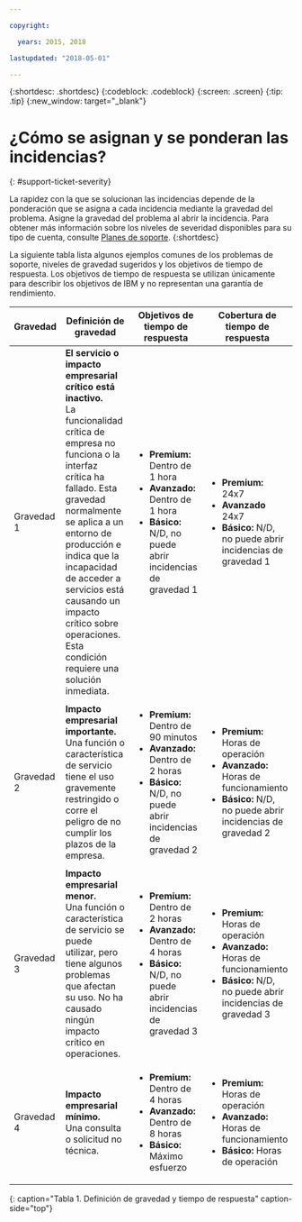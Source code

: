```yaml
---

copyright:

  years: 2015, 2018

lastupdated: "2018-05-01"

---
```



{:shortdesc: .shortdesc}
{:codeblock: .codeblock}
{:screen: .screen}
{:tip: .tip}
{:new_window: target="_blank"}


# ¿Cómo se asignan y se ponderan las incidencias?
{: #support-ticket-severity}

La rapidez con la que se solucionan las incidencias depende de la ponderación que se asigna a cada incidencia mediante la gravedad del problema. Asigne la gravedad del problema al abrir la incidencia. Para obtener más información sobre los niveles de severidad disponibles para su tipo de cuenta, consulte [Planes de soporte](/docs/get-support/index.html).
{:shortdesc}

La siguiente tabla lista algunos ejemplos comunes de los problemas de soporte, niveles de gravedad sugeridos y los objetivos de tiempo de respuesta. Los objetivos de tiempo de respuesta se utilizan únicamente para describir los objetivos de IBM y no representan una garantía de rendimiento.

Gravedad | Definición de gravedad | Objetivos de tiempo de respuesta | Cobertura de tiempo de respuesta
------|-------- | --- | --- |
Gravedad 1 | <strong>El servicio o impacto empresarial crítico está inactivo.</strong> <br> La funcionalidad crítica de empresa no funciona o la interfaz crítica ha fallado. Esta gravedad normalmente se aplica a un entorno de producción e indica que la incapacidad de acceder a servicios está causando un impacto crítico sobre operaciones.  Esta condición requiere una solución inmediata. | <ul><li><strong>Premium:</strong> Dentro de 1 hora</li><li><strong>Avanzado:</strong> Dentro de 1 hora</li><li><strong>Básico:</strong> N/D, no puede abrir incidencias de gravedad 1</li></ul> | <ul><li><strong>Premium:</strong> 24x7</li><li><strong>Avanzado</strong> 24x7</li><li><strong>Básico:</strong> N/D, no puede abrir incidencias de gravedad 1</li></ul> 			   
Gravedad 2 | <strong>Impacto empresarial importante.</strong> <br> Una función o característica de servicio tiene el uso gravemente restringido o corre el peligro de no cumplir los plazos de la empresa. | <ul><li><strong>Premium:</strong> Dentro de 90 minutos </li><li><strong>Avanzado:</strong> Dentro de 2 horas</li><li><strong>Básico:</strong> N/D, no puede abrir incidencias de gravedad 2</li></ul> | <ul><li><strong>Premium:</strong> Horas de operación </li><li><strong>Avanzado:</strong> Horas de funcionamiento </li><li><strong>Básico:</strong> N/D, no puede abrir incidencias de gravedad 2</li></ul>
Gravedad 3 | <strong>Impacto empresarial menor.</strong> <br> Una función o característica de servicio se puede utilizar, pero tiene algunos problemas que afectan su uso. No ha causado ningún impacto crítico en operaciones. | <ul><li><strong>Premium:</strong> Dentro de 2 horas</li><li><strong>Avanzado:</strong> Dentro de 4 horas</li><li><strong>Básico:</strong> N/D, no puede abrir incidencias de gravedad 3</li></ul> | <ul><li><strong>Premium:</strong> Horas de operación </li><li><strong>Avanzado:</strong> Horas de funcionamiento </li><li><strong>Básico:</strong> N/D, no puede abrir incidencias de gravedad 3</li></ul>
Gravedad 4 | <strong>Impacto empresarial mínimo.</strong> <br> Una consulta o solicitud no técnica. | <ul><li><strong>Premium:</strong> Dentro de 4 horas</li><li><strong>Avanzado:</strong> Dentro de 8 horas</li><li><strong>Básico:</strong> Máximo esfuerzo</li></ul> | <ul><li><strong>Premium:</strong> Horas de operación </li><li><strong>Avanzado:</strong> Horas de funcionamiento </li><li><strong>Básico:</strong> Horas de operación</li></ul>
{: caption="Tabla 1. Definición de gravedad y tiempo de respuesta" caption-side="top"}
